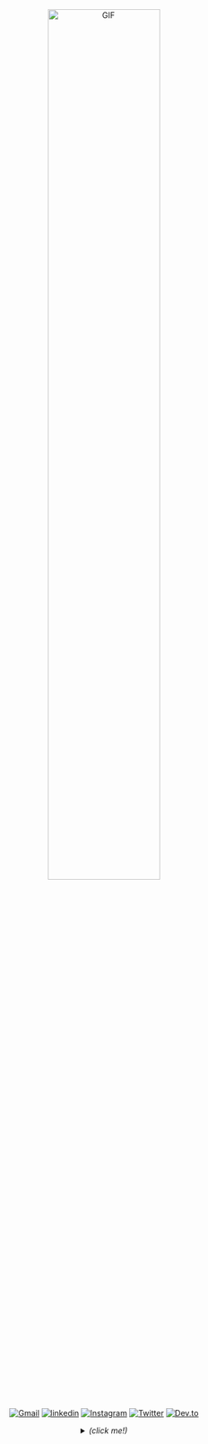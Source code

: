 <div align="center">
    <!-- gif made by Geoff Keough @ https://dribbble.com/gdk221 -->
    <img height="auto" width="63%" alt="GIF" src="https://media.giphy.com/media/WrZgvWyB8lcR2WCxW5/source.gif"/>
</div>

<br />

<div align="center">

  [![Gmail](https://img.shields.io/badge/GMAIL-282c34?style=flat-square&labelColor=282c34&logo=Gmail&logoColor=white&color=282c34)](https://mail.google.com/mail/u/0/?view=cm&fs=1&tf=1&source=mailto&to=jclawsin88@gmail.com)
  [![linkedin](https://img.shields.io/badge/LINKEDIN-282c34?style=flat-square&labelColor=282c34&logo=LinkedIn&logoColor=white&color=282c34)](https://www.linkedin.com/in/jomaree-lawsin-12646319b/)
  [![Instagram](https://img.shields.io/badge/INSTAGRAM-282c34?style=flat-square&labelColor=282c34&logo=Instagram&logoColor=white&color=282c34)](https://www.instagram.com/qws_one/)
  [![Twitter](https://img.shields.io/badge/TWITTER-282c34?style=flat-square&labelColor=282c34&logo=Twitter&logoColor=white&color=282c34)](https://twitter.com/qws_one)
  [![Dev.to](https://img.shields.io/badge/DEV.TO-282c34?style=flat-square&labelColor=282c34&logo=DEV.TO&logoColor=white&color=282c34)](https://dev.to/qws_)
    
  <!-- this block of code is for the dropdown menu effect -->
  <details>
    <summary>
    <i>(click me!)</i>
    </summary>
    
<div align="left">
  
  # Hello World, I'm Jomaree! 👋
  
  <!-- gif made by sofie nilsson @ https://dribbble.com/sofienilsson -->
  <img align="right" height="auto" width="37%" alt="GIF" src="https://media.giphy.com/media/ZdTy2TPz6l99o37E55/giphy.gif"/>
  
  🔭 I’m currently working on fixing my personal website and a handful of tutorials before I start class.
<br />

  🌱 I’m currently learning **JavaScript**, **Sass**, **Gulp**, **Materialize**, **Bootstrap**, and hopefully **React** soon!
<br />

  🎮 I’m looking to collaborate on a creative and fun project so I can branch out of my interversion!
<br />

  🤔 I’m looking for help with ***JavaScript***! I want to master it... if that's even possible, heh. 
<br />

  ⚡ ***Fun fact***: Did you know.... That **California** (*USA*) has the tallest mountain in all of the lower *48 States*. South on the **Sierra Nevadas**, **Mt. Whitney** has an elevation of ***14,505*** feet!
<br />

  💬 Ask me about anything I'm friendly, I swear.
<br />

  📫 ***How to reach me***: click the *Gmail* link up top or message me through *social media*.
  
<hr>

#### Development:

 ```javascript
const developer = {
  person: {
    name: Jomaree Lawsin,
    gender: Male,
    age: 30+,
    martial_status: married,
    location: California,
    ethnicity: Filipino
  },
  code: [Javascript, HTML5, CSS3, Ruby],
  tools: [Sass, Gulp, Zshell, VSCode, Git, Github, DevTools, Netlify],
  frameworks: [Bootstrap, Materialize],
  design: [Adobe Illustration, Photoshop, Lightroom, Figma, Invision, Sketch, Pencil & Paper],
  architecture: ["microservices", "event-driven", "design system pattern"],
  hobbies: [hiking, cycling, hearthstone, reading, eating],
  challenge: "doing wes bos's 30-days challenge focused on JavaScript"
}
```
<hr>

</div>

#### Statistics:
  
<!-- stats made by anuraghazra @ https://github.com/anuraghazra/github-readme-stats -->
<a href="https://youtu.be/dQw4w9WgXcQ">
  <img align="" src="https://github-readme-stats.vercel.app/api?username=jl88s&count_private=true&theme=vue&show_icons=true&hide_title=false&count_private=true&include_all_commits=true" />
</a>
<a href="https://youtu.be/dQw4w9WgXcQ">
  <img align="" src="https://github-readme-stats.vercel.app/api/top-langs/?username=jl88s&layout=compact&theme=vue&hide_title=false" />
</a>

<!--
![jl88's github stats](https://github-readme-stats.vercel.app/api?username=jl88s&count_private=true&theme=onedark&show_icons=true&hide_title=true&count_private=true&line_height=22&include_all_commits=true)
[![Top Langs](https://github-readme-stats.vercel.app/api/top-langs/?username=jl88s&layout=compact&theme=vue&card_width=300&hide_title=true)](https://github.com/jl88s/github-readme-stats)
-->
